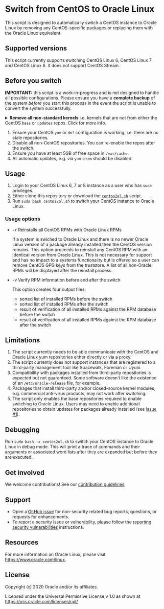 # Switch from CentOS to Oracle Linux

This script is designed to automatically switch a CentOS instance to Oracle Linux
by removing any CentOS-specific packages or replacing them with the Oracle Linux
equivalent.

## Supported versions

This script currently supports switching CentOS Linux 6, CentOS Linux 7 and
CentOS Linux 8. It does not support CentOS Stream.

## Before you switch

**IMPORTANT:** this script is a work-in-progress and is not designed to handle
all possible configurations. Please ensure you have a **complete backup** of the
system _before_ you start this process in the event the script is unable to
convert the system successfully.

<details>
  <summary><strong>Remove all non-standard kernels</strong> i.e.  kernels that are not from either the CentOS <code>base</code> or <code>updates</code> repos. Click for more info.</summary>

  > Because of the [GRUB2 BootHole](https://blogs.oracle.com/linux/cve-2020-10713-grub2-boothole) vulnerability, our SecureBoot shim can only boot kernels signed by Oracle and we can only replace the default CentOS kernels. While this may not have an impact if SecureBoot is currently disabled, enabling it at a later date could render the system unbootable. For that reason, we strongly recommend removing all non-standard kernels which includes the [`centosplus`](https://wiki.centos.org/AdditionalResources/Repositories/CentOSPlus) kernels.

</details>

1. Ensure your CentOS `yum` or `dnf` configuration is working, i.e. there are no
   stale repositories.
1. Disable all non-CentOS repositories. You can re-enable the repos after the switch.
1. Ensure you have at least 5GB of free space in `/var/cache`.
1. All automatic updates, e.g. via `yum-cron` should be disabled.

## Usage

1. Login to your CentOS Linux 6, 7 or 8 instance as a user who has `sudo` privileges.
1. Either clone this repository or download the [`centos2ol.sh`](./centos2ol.sh) script.
1. Run `sudo bash centos2ol.sh` to switch your CentOS instance to Oracle Linux.

### Usage options
* `-r` Reinstalls all CentOS RPMs with Oracle Linux RPMs

   If a system is swiched to Oracle Linux and there is no newer Oracle Linux version
   of a package already installed then the CentOS version remains.
   This option proceeds to reinstall any CentOS RPM with an identical version from
   Oracle Linux. This is not necessary for support and has no impact to a systems functionality
   but is offered so a user can remove CentOS GPG keys from the truststore.
   A list of all non-Oracle RPMs will be displayed after the reinstall process.

* `-V` Verify RPM information before and after the switch

   This option creates four output files:
   * sorted list of installed RPMs before the switch
   * sorted list of installed RPMs after the switch
   * result of verification of all installed RPMs against the RPM database before the switch
   * result of verification of all installed RPMs against the RPM database after the switch

## Limitations

1. The script currently needs to be able communicate with the CentOS and Oracle
   Linux yum repositories either directly or via a proxy.
1. The script currently does not support instances that are registered to a
   third-party management tool like Spacewalk, Foreman or Uyuni.
1. Compatibility with packages installed from third-party repositories is
   expected but not guaranteed. Some software doesn't like the existence of an
   `/etc/oracle-release` file, for example.
1. Packages that install third-party and/or closed-source kernel modules, e.g.
   commercial anti-virus products, may not work after switching.
1. The script only enables the base repositories required to enable switching
   to Oracle Linux. Users may need to enable additional repositories to obtain
   updates for packages already installed (see [issue #1](https://github.com/oracle/centos2ol/issues/1)).

## Debugging
Run `sudo bash -x centos2ol.sh` to switch your CentOS instance to Oracle Linux in debug mode. This will print a trace of commands and their arguments or associated word lists after they are expanded but before they are executed.

## Get involved

We welcome contributions! See our [contribution guidelines](./CONTRIBUTING.md).

## Support

* Open a [GitHub issue](https://github.com/oracle/centos2ol/issues) for non-security related bug reports, questions, or requests for enhancements.
* To report a security issue or vulnerability, please follow the [reporting security vulnerabilities](./SECURITY.md) instructions.

## Resources

For more information on Oracle Linux, please visit <https://www.oracle.com/linux>.

## License

Copyright (c) 2020 Oracle and/or its affiliates.

Licensed under the Universal Permissive License v 1.0 as shown at https://oss.oracle.com/licenses/upl/
